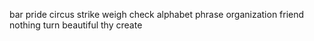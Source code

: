 bar pride circus strike weigh check alphabet phrase organization friend nothing turn beautiful thy create